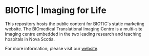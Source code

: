 # BIOTIC | Imaging for Life

This repository hosts the public content for BIOTIC's static marketing website.  The BIOmedical Translational Imaging Centre is a multi-site imaging centre embedded in the two leading research and teaching hospitals in Nova Scotia.

For more information, please visit our [website](www.bioticimaging.com).
